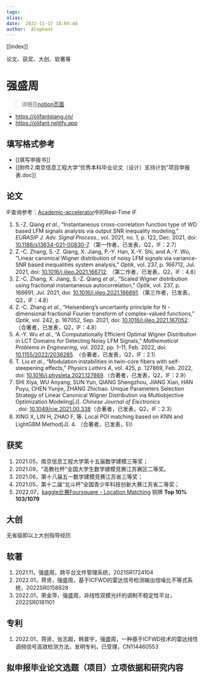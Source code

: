 ```yaml
---
tags:  
alias:  
date:  2022-11-17 18:04:46 
author:  Alephant
---
```


[[index]]

论文、获奖、大创、软著等

# 强盛周
> 详细见[notion页面](https://olifant.notion.site/996ff13e19b54c91a7cb139b68a7fb95)
- https://olifantqiang.cn/
- https://olifant.netlify.app

## 填写格式参考
- [[填写申报书]]
- [[附件2.南京信息工程大学“优秀本科毕业论文（设计）支持计划”项目申报表.doc]]

## 论文
IF查询参考：[Academic-accelerator](https://academic-accelerator.com/)中的Real-Time IF

1.  S.-Z. Qiang _et al._, “Instantaneous cross-correlation function type of WD based LFM signals analysis via output SNR inequality modeling,” _EURASIP J. Adv. Signal Process._, vol. 2021, no. 1, p. 122, Dec. 2021, doi: [10.1186/s13634-021-00830-7](https://doi.org/10.1186/s13634-021-00830-7).（第一作者，已发表，Q2，IF：2.7）
2.  Z.-C. Zhang, S.-Z. Qiang, X. Jiang, P.-Y. Han, X.-Y. Shi, and A.-Y. Wu, “Linear canonical Wigner distribution of noisy LFM signals via variance-SNR based inequalities system analysis,” _Optik_, vol. 237, p. 166712, Jul. 2021, doi: [10.1016/j.ijleo.2021.166712](https://doi.org/10.1016/j.ijleo.2021.166712). （第二作者，已发表，Q2，IF：4.8）
3.  Z.-C. Zhang, X. Jiang, S.-Z. Qiang _et al._, “Scaled Wigner distribution using fractional instantaneous autocorrelation,” _Optik_, vol. 237, p. 166691, Jul. 2021, doi: [10.1016/j.ijleo.2021.166691](https://doi.org/10.1016/j.ijleo.2021.166691).（第三作者，已发表，Q2，IF：4.8）
4.  Z.-C. Zhang _et al._, “Heisenberg’s uncertainty principle for N -dimensional fractional Fourier transform of complex-valued functions,” _Optik_, vol. 242, p. 167052, Sep. 2021, doi: [10.1016/j.ijleo.2021.167052](https://doi.org/10.1016/j.ijleo.2021.167052). （合著者，已发表，Q2，IF：4.8）
5.  A.-Y. Wu _et al._, “A Computationally Efficient Optimal Wigner Distribution in LCT Domains for Detecting Noisy LFM Signals,” _Mathematical Problems in Engineering_, vol. 2022, pp. 1–11, Feb. 2022, doi: [10.1155/2022/2036285](https://doi.org/10.1155/2022/2036285). （合著者，已发表，Q2，IF：2.1）
6.  T. Liu _et al._, “Modulation instabilities in twin-core fibers with self-steepening effects,” _Physics Letters A_, vol. 425, p. 127869, Feb. 2022, doi: [10.1016/j.physleta.2021.127869](https://doi.org/10.1016/j.physleta.2021.127869).（合著者，已发表，Q2，IF：2.9）
7.  SHI Xiya, WU Anyang, SUN Yun, QIANG Shengzhou, JIANG Xian, HAN Puyu, CHEN Yunjie, ZHANG Zhichao. Unique Parameters Selection Strategy of Linear Canonical Wigner Distribution via Multiobjective Optimization Modeling[J]. _Chinese Journal of Electronics_ . doi: [10.1049/cje.2021.00.338](http://dx.doi.org/10.1049/cje.2021.00.338)（合著者，已发表，Q2，IF：2.3）
8. XING X, LIN H, ZHAO F, 等. Local POI matching based on KNN and LightGBM Method[J]. 4. （合著者，已发表，EI）


## 获奖
1.  2021.05，南京信息工程大学第十五届数学建模三等奖；
2.  2021.09，“高教社杯”全国大学生数学建模竞赛江苏赛区二等奖。
3.  2021.06，第十八届五一数学建模竞赛江苏省三等奖；
4.  2021.05，第十二届“北斗杯”全国青少年科技创新大赛江苏省二等奖；
5.  2022.07，[kaggle比赛Foursquare - Location Matching](https://www.kaggle.com/competitions/foursquare-location-matching/overview) 铜牌 **Top 10% 103/1079**
## 大创
无省级即以上大创指导经历

## 软著
1.  2021.11，强盛周，跨平台文件管理系统，2021SR1724104
2.  2022.01，蒋贤，强盛周，基于ICFWD的雷达信号检测输出信噪比不等式系统，2022SR0158828
3.  2022.01，荣金萍，强盛周，非线性双模光纤的调制不稳定性平台，2022SR0181101
## 专利

1.  2022.01，蒋贤，张志超，韩普宇，强盛周，一种基于ICFWD技术的雷达线性调频信号高效检测方法，发明专利，已受理，CN114460553

## 拟申报毕业论文选题（项目）立项依据和研究内容
